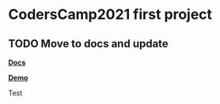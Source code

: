 # CodersCamp2021 first project

## TODO Move to docs and update

**[Docs](https://quizzical-feynman-5a4016.netlify.app)**

**[Demo](https://jovial-tesla-4da2b0.netlify.app/)**

Test